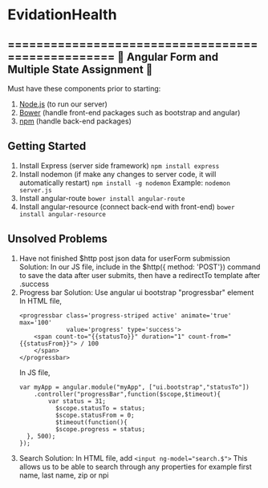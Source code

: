 # EvidationHealth
==================================================
:microscope: Angular Form and Multiple State Assignment :microscope:
--------------------------------------

Must have these components prior to starting:
1) [Node.js](https://nodejs.org/) (to run our server)
2) [Bower](http://bower.io/) (handle front-end packages such as bootstrap and angular)
3) [npm](http://blog.npmjs.org/post/85484771375/how-to-install-npm) (handle back-end packages)

Getting Started
--------------------------------------
1) Install Express (server side framework) 
    `npm install express`
2) Install nodemon (if make any changes to server code, it will automatically restart) 
    `npm install -g nodemon` 
    Example: `nodemon server.js`
3) Install angular-route 
    `bower install angular-route`
4) Install angular-resource (connect back-end with front-end) 
    `bower install angular-resource`

Unsolved Problems
--------------------------------------
1) Have not finished $http post json data for userForm submission
    Solution: In our JS file, include in the $http({ method: 'POST'}) command to save the data after user submits, then have a redirectTo template after .success
2) Progress bar 
    Solution: Use angular ui bootstrap "progressbar" element
    In HTML file,
    ```
    <progressbar class='progress-striped active' animate='true' max='100' 
                 value='progress' type='success'>
        <span count-to="{{statusTo}}" duration="1" count-from="{{statusFrom}}"> / 100
        </span>
    </progressbar>
    ```
    In JS file, 
    ```
    var myApp = angular.module("myApp", ["ui.bootstrap","statusTo"])
        .controller("progressBar",function($scope,$timeout){
            var status = 31;
              $scope.statusTo = status;
              $scope.statusFrom = 0;
              $timeout(function(){
              $scope.progress = status;
      }, 500);
    });
    ```
3) Search 
    Solution: In HTML file, add `<input ng-model="search.$">`
    This allows us to be able to search through any properties for example first name, last name, zip or npi